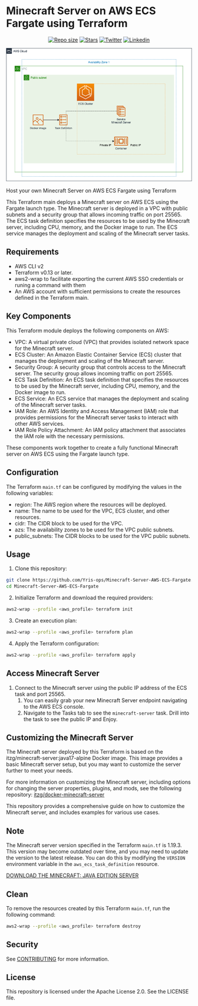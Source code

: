 # Minecraft Server on AWS ECS Fargate using Terraform

<p align="center">
	<a href="https://github.com/Yris-ops/minecraft-server-aws-ecs-fargate"><img alt="Repo size" src="https://img.shields.io/github/repo-size/Yris-ops/minecraft-server-aws-ecs-fargate"></a>
	<a href="https://github.com/Yris-ops/minecraft-server-aws-ecs-fargate"><img alt="Stars" src="https://img.shields.io/github/stars/Yris-ops/minecraft-server-aws-ecs-fargate"></a>
	<a href="https://twitter.com/cz_antoine"><img alt="Twitter" src="https://img.shields.io/twitter/follow/cz_antoine?style=social"></a>
	<a href="https://www.linkedin.com/in/antoine-cichowicz-837575b1"><img alt="Linkedin" src="https://img.shields.io/badge/-Antoine-blue?style=flat-square&logo=Linkedin&logoColor=white"></a>
<p>

![Minecraft Server on AWS ECS Fargate using Terraform](./img/MinecraftArchitecture.png)

Host your own Minecraft Server on AWS ECS Fargate using Terraform

This Terraform main deploys a Minecraft server on AWS ECS using the Fargate launch type. The Minecraft server is deployed in a VPC with public subnets and a security group that allows incoming traffic on port 25565. The ECS task definition specifies the resources to be used by the Minecraft server, including CPU, memory, and the Docker image to run. The ECS service manages the deployment and scaling of the Minecraft server tasks.

## Requirements

- AWS CLI v2
- Terraform v0.13 or later.
- aws2-wrap to facilitate exporting the current AWS SSO credentials or runing a command with them
- An AWS account with sufficient permissions to create the resources defined in the Terraform main.

## Key Components

This Terraform module deploys the following components on AWS:

- VPC: A virtual private cloud (VPC) that provides isolated network space for the Minecraft server.
- ECS Cluster: An Amazon Elastic Container Service (ECS) cluster that manages the deployment and scaling of the Minecraft server.
- Security Group: A security group that controls access to the Minecraft server. The security group allows incoming traffic on port 25565.
- ECS Task Definition: An ECS task definition that specifies the resources to be used by the Minecraft server, including CPU, memory, and the Docker image to run.
- ECS Service: An ECS service that manages the deployment and scaling of the Minecraft server tasks.
- IAM Role: An AWS Identity and Access Management (IAM) role that provides permissions for the Minecraft server tasks to interact with other AWS services.
- IAM Role Policy Attachment: An IAM policy attachment that associates the IAM role with the necessary permissions.

These components work together to create a fully functional Minecraft server on AWS ECS using the Fargate launch type.

## Configuration

The Terraform `main.tf` can be configured by modifying the values in the following variables:

- region: The AWS region where the resources will be deployed.
- name: The name to be used for the VPC, ECS cluster, and other resources.
- cidr: The CIDR block to be used for the VPC.
- azs: The availability zones to be used for the VPC public subnets.
- public_subnets: The CIDR blocks to be used for the VPC public subnets.

## Usage

1. Clone this repository:

``` bash
git clone https://github.com/Yris-ops/Minecraft-Server-AWS-ECS-Fargate.git
cd Minecraft-Server-AWS-ECS-Fargate
```

2. Initialize Terraform and download the required providers:
``` bash
aws2-wrap --profile <aws_profile> terraform init
```

3. Create an execution plan:

``` bash
aws2-wrap --profile <aws_profile> terraform plan
```

4. Apply the Terraform configuration:

``` bash
aws2-wrap --profile <aws_profile> terraform apply
```

## Access Minecraft Server

1. Connect to the Minecraft server using the public IP address of the ECS task and port 25565.
	1. You can easily grab your new Minecraft Server endpoint navigating to the AWS ECS console.
	1. Navigate to the Tasks tab to see the `minecraft-server` task. Drill into the task to see the public IP and Enjoy.


## Customizing the Minecraft Server

The Minecraft server deployed by this Terraform is based on the itzg/minecraft-server:java17-alpine Docker image. This image provides a basic Minecraft server setup, but you may want to customize the server further to meet your needs.

For more information on customizing the Minecraft server, including options for changing the server properties, plugins, and mods, see the following repository: [itzg/docker-minecraft-server](https://github.com/itzg/docker-minecraft-server)

This repository provides a comprehensive guide on how to customize the Minecraft server, and includes examples for various use cases.

## Note

The Minecraft server version specified in the Terraform `main.tf` is 1.19.3. This version may become outdated over time, and you may need to update the version to the latest release. You can do this by modifying the `VERSION` environment variable in the `aws_ecs_task_definition` resource.

[DOWNLOAD THE MINECRAFT: JAVA EDITION SERVER](https://www.minecraft.net/en-us/download/server)

## Clean 

To remove the resources created by this Terraform `main.tf`, run the following command:

``` bash
aws2-wrap --profile <aws_profile> terraform destroy
```

## Security

See [CONTRIBUTING](CONTRIBUTING.md#security-issue-notifications) for more information.

## License

This repository is licensed under the Apache License 2.0. See the LICENSE file.

